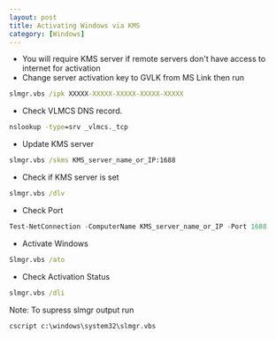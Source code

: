 ```yaml
---
layout: post
title: Activating Windows via KMS
category: [Windows]
---
```


- You will require KMS server if remote servers don't have access to internet for activation
- Change server activation key to GVLK from MS Link then run 
```bat
slmgr.vbs /ipk XXXXX-XXXXX-XXXXX-XXXXX-XXXXX
```
- Check VLMCS DNS record. 
```bat
nslookup -type=srv _vlmcs._tcp
```
- Update KMS server
```bat
slmgr.vbs /skms KMS_server_name_or_IP:1688
```
- Check if KMS server is set 
```bat
slmgr.vbs /dlv
```
- Check Port 
```powershell
Test-NetConnection -ComputerName KMS_server_name_or_IP -Port 1688
```
- Activate Windows
```bat
Slmgr.vbs /ato
```
- Check Activation Status 
```bat
slmgr.vbs /dli
```
	
Note: To supress slmgr output run

```bat
cscript c:\windows\system32\slmgr.vbs
```